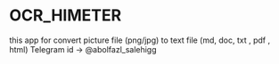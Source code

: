 # OCR_HIMETER
this app for convert picture file (png/jpg) to text file (md, doc, txt , pdf , html)
Telegram id -> @abolfazl_salehigg
